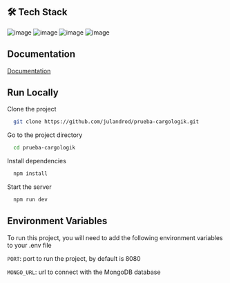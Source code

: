 ## 🛠 Tech Stack

![image](https://img.shields.io/badge/Node%20js-339933?style=for-the-badge&logo=nodedotjs&logoColor=white) ![image](https://img.shields.io/badge/Express%20js-000000?style=for-the-badge&logo=express&logoColor=white) ![image](https://img.shields.io/badge/MongoDB-4EA94B?style=for-the-badge&logo=mongodb&logoColor=white) ![image](https://img.shields.io/badge/Mongoose-880000.svg?style=for-the-badge&logo=Mongoose&logoColor=white)

## Documentation

[Documentation](//http://localhost:5000/api-docs/)

## Run Locally

Clone the project

```bash
  git clone https://github.com/julandrod/prueba-cargologik.git
```

Go to the project directory

```bash
  cd prueba-cargologik
```

Install dependencies

```bash
  npm install
```

Start the server

```bash
  npm run dev
```

## Environment Variables

To run this project, you will need to add the following environment variables to your .env file

`PORT`: port to run the project, by default is 8080

`MONGO_URL`: url to connect with the MongoDB database
